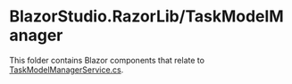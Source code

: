 ﻿# BlazorStudio.RazorLib/TaskModelManager

This folder contains Blazor components that relate
to [TaskModelManagerService.cs](/BlazorStudio.ClassLib/TaskModelManager/TaskModelManagerService.cs).